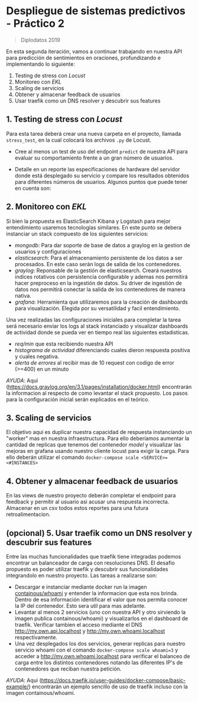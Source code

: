 # Despliegue de sistemas predictivos - Práctico 2
> Diplodatos 2019

En esta segunda iteración, vamos a continuar trabajando en nuestra API para predicción de sentimientos en oraciones, profundizando e implementando lo siguiente:

1. Testing de stress con *Locust*
2. Monitoreo con *EKL*
3. Scaling de servicios
4. Obtener y almacenar feedback de usuarios
5. Usar traefik como un DNS resolver y descubrir sus features


## 1. Testing de stress con *Locust*

Para esta tarea deberá crear una nueva carpeta en el proyecto, llamada `stress_test`, en la cual colocará los archivos `.py` de Locust.

- Cree al menos un test de uso del endpoint `predict` de nuestra API para evaluar su comportamiento frente a un gran número de usuarios.

- Detalle en un reporte las especificaciones de hardware del servidor donde está desplegado su servicio y compare los resultados obtenidos para diferentes números de usuarios. Algunos puntos que puede tener en cuenta son:

## 2. Monitoreo con *EKL*

Si bien la propuesta es ElasticSearch Kibana y Logstash para mejor entendimiento usaremos tecnologías similares. En este punto se debera instanciar un stack compuesto de los siguientes servicios:
  - *mongodb*: Para dar soporte de base de datos a graylog en la gestion de usuarios y configuraciones
  - *elasticsearch*: Para el almacenamiento persistente de los datos a ser procesados. En este caso serán logs de salida de los contenedores.
  - *graylog*: Reponsable de la gestión de elasticsearch. Creará nuestros indices rotativos con persistencia configurable y ademas nos permitirá hacer preproceso en la ingestión de datos. Su driver de ingestión de datos nos permitirá conectar la salida de los contenedores de manera nativa. 
  - *grafana*: Herramienta que utilizaremos para la creación de dashboards para visualización. Elegida por su versatilidad y facil entendimiento.

Una vez realizadas las configuraciones iniciales para completar la tarea será necesario enviar los logs al stack instanciado y visualizar dashboards de actividad donde se pueda ver en tiempo real las siguientes estadisticas.

- *req/min* que esta recibiendo nuestra API
- *histograma de actividad* diferenciando cuales dieron respuesta positiva y cuales negativa.
- *alerta de errores* al recibir mas de 10 request con codigo de error (>=400) en un minuto

*AYUDA*: Aqui (https://docs.graylog.org/en/3.1/pages/installation/docker.html) encontrarán la informacion al respecto de como levantar el stack propuesto. Los pasos para la configuración inicial serán explicados en el teórico. 

## 3. Scaling de servicios

El objetivo aqui es duplicar nuestra capacidad de respuesta instanciando un "worker" mas en nuestra infraestructura. Para ello deberíamos aumentar la cantidad de replicas que tenemos del contenedor *model* y visualizar las mejoras en grafana usando nuestro cliente locust para exigir la carga. Para ello deberán utilizar el comando `docker-compose scale <SERVICE>=<#INSTANCES>`

## 4. Obtener y almacenar feedback de usuarios
En las views de nuestro proyecto deberán completar el endpoint para feedback y permitir al usuario asi acusar una respuesta incorrecta. Almacenar en un csv todos estos reportes para una futura retroalimentacion.


## (opcional) 5. Usar traefik como un DNS resolver y descubrir sus features
Entre las muchas funcionalidades que traefik tiene integradas podemos encontrar un balanceador de carga con resoluciones DNS.
El desafio propuesto es poder utilizar traefik y descubrir sus funcionalidades integrandolo en nuestro proyecto. Las tareas a realizarse son:

- Descargar e instanciar mediante docker run la imagen [containous/whoami](https://hub.docker.com/r/containous/whoami) y entender la informacion que esta nos brinda. Dentro de esa información identificar el valor que nos permita conocer la IP del contenedor. Esto sera util para mas adelante.
- Levantar al menos 2 servicios (uno con nuestra API y otro sirviendo la imagen publica containous/whoami) y visualizarlos en el dashboard de traefik. Verificar tambien el acceso mediante el DNS http://my.own.api.localhost y http://my.own.whoami.localhost respectivamente.
- Una vez desplegados los dos servicios, generar replicas para nuestro servicio whoami con el comando `docker-compose scale whoami=3` y acceder a http://my.own.whoami.localhost para verificar el balanceo de carga entre los distintos contenedores notando las diferentes IP's de contenedores que reciban nuestra petición.

*AYUDA*: Aqui (https://docs.traefik.io/user-guides/docker-compose/basic-example/) encontrarán un ejemplo sencillo de uso de traefik incluso con la imagen containous/whoami.
